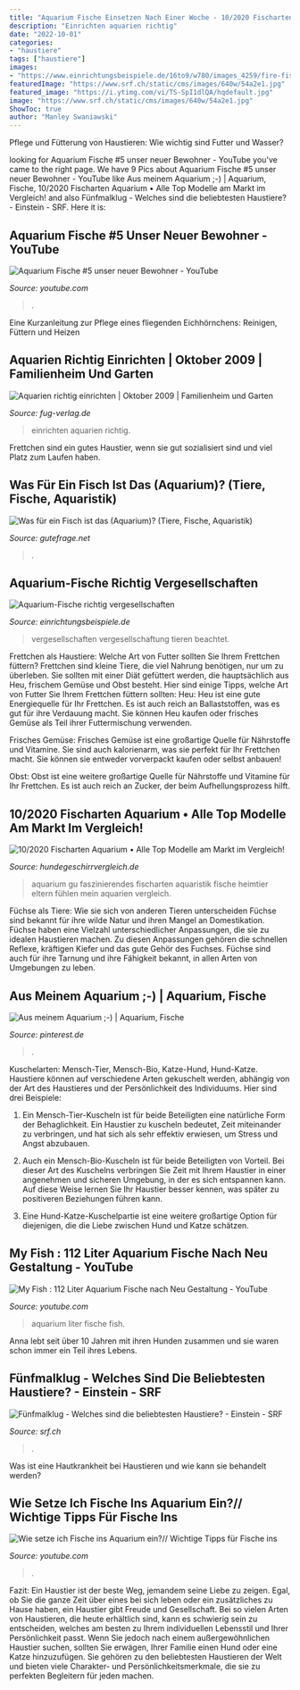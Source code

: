 ```yaml
---
title: "Aquarium Fische Einsetzen Nach Einer Woche - 10/2020 Fischarten Aquarium • Alle Top Modelle Am Markt Im Vergleich!"
description: "Einrichten aquarien richtig"
date: "2022-10-01"
categories:
- "haustiere"
tags: ["haustiere"]
images:
- "https://www.einrichtungsbeispiele.de/16to9/w780/images_4259/fire-fisch-nicht-mehr-im-aquarium__1facdcbae84aca247a0d6c1da57ea2d4.jpg"
featuredImage: "https://www.srf.ch/static/cms/images/640w/54a2e1.jpg"
featured_image: "https://i.ytimg.com/vi/TS-SpI1dlQA/hqdefault.jpg"
image: "https://www.srf.ch/static/cms/images/640w/54a2e1.jpg"
ShowToc: true
author: "Manley Swaniawski"
---
```



Pflege und Fütterung von Haustieren: Wie wichtig sind Futter und Wasser?

	

		
looking for Aquarium Fische #5 unser neuer Bewohner - YouTube you've came to the right page. We have 9 Pics about Aquarium Fische #5 unser neuer Bewohner - YouTube like Aus meinem Aquarium ;-) | Aquarium, Fische, 10/2020 Fischarten Aquarium • Alle Top Modelle am Markt im Vergleich! and also Fünfmalklug - Welches sind die beliebtesten Haustiere? - Einstein - SRF. Here it is:
		
    
## Aquarium Fische #5 Unser Neuer Bewohner - YouTube

<img loading=lazy src="https://i.ytimg.com/vi/zitvRJxeBT4/maxresdefault.jpg" onerror="this.onerror=null;this.src='https://tse2.mm.bing.net/th?id=OIP.HPJqlvbQdoBnjKuhvHKnFAHaEK&amp;pid=15.1';" alt="Aquarium Fische #5 unser neuer Bewohner - YouTube">

_Source: youtube.com_

>. 

	

Eine Kurzanleitung zur Pflege eines fliegenden Eichhörnchens: Reinigen, Füttern und Heizen

    
## Aquarien Richtig Einrichten | Oktober 2009 | Familienheim Und Garten

<img loading=lazy src="https://www.fug-verlag.de/assets/imgsp/00010058B1253962669.jpg-sp1.jpg" onerror="this.onerror=null;this.src='https://tse4.mm.bing.net/th?id=OIP.sp_9a-q_JgyoKWRMcbFKxAAAAA&amp;pid=15.1';" alt="Aquarien richtig einrichten | Oktober 2009 | Familienheim und Garten">

_Source: fug-verlag.de_

>einrichten aquarien richtig. 

	

Frettchen sind ein gutes Haustier, wenn sie gut sozialisiert sind und viel Platz zum Laufen haben.

    
## Was Für Ein Fisch Ist Das (Aquarium)? (Tiere, Fische, Aquaristik)

<img loading=lazy src="https://images.gutefrage.net/media/fragen/bilder/was-fuer-ein-fisch-ist-das-aquarium/2_big.jpg?v=1525597230527" onerror="this.onerror=null;this.src='https://tse4.mm.bing.net/th?id=OIP.J5cpWs_VjHZUFwS2NFuRRQHaEK&amp;pid=15.1';" alt="Was für ein Fisch ist das (Aquarium)? (Tiere, Fische, Aquaristik)">

_Source: gutefrage.net_

>. 

	



    
## Aquarium-Fische Richtig Vergesellschaften

<img loading=lazy src="https://www.einrichtungsbeispiele.de/16to9/w780/images_4259/fire-fisch-nicht-mehr-im-aquarium__1facdcbae84aca247a0d6c1da57ea2d4.jpg" onerror="this.onerror=null;this.src='https://tse2.mm.bing.net/th?id=OIP.2kacY21zRK7iMrjwLiajhwHaEK&amp;pid=15.1';" alt="Aquarium-Fische richtig vergesellschaften">

_Source: einrichtungsbeispiele.de_

>vergesellschaften vergesellschaftung tieren beachtet. 

	

Frettchen als Haustiere: Welche Art von Futter sollten Sie Ihrem Frettchen füttern?
Frettchen sind kleine Tiere, die viel Nahrung benötigen, nur um zu überleben. Sie sollten mit einer Diät gefüttert werden, die hauptsächlich aus Heu, frischem Gemüse und Obst besteht. Hier sind einige Tipps, welche Art von Futter Sie Ihrem Frettchen füttern sollten:
Heu: Heu ist eine gute Energiequelle für Ihr Frettchen. Es ist auch reich an Ballaststoffen, was es gut für ihre Verdauung macht. Sie können Heu kaufen oder frisches Gemüse als Teil ihrer Futtermischung verwenden.

Frisches Gemüse: Frisches Gemüse ist eine großartige Quelle für Nährstoffe und Vitamine. Sie sind auch kalorienarm, was sie perfekt für Ihr Frettchen macht. Sie können sie entweder vorverpackt kaufen oder selbst anbauen!

Obst: Obst ist eine weitere großartige Quelle für Nährstoffe und Vitamine für Ihr Frettchen. Es ist auch reich an Zucker, der beim Aufhellungsprozess hilft.

    
## 10/2020 Fischarten Aquarium • Alle Top Modelle Am Markt Im Vergleich!

<img loading=lazy src="https://m.media-amazon.com/images/I/51dYOMLwBQL.jpg" onerror="this.onerror=null;this.src='https://tse1.mm.bing.net/th?id=OIP.arOUFERv815CH9SCbzZUAgAAAA&amp;pid=15.1';" alt="10/2020 Fischarten Aquarium • Alle Top Modelle am Markt im Vergleich!">

_Source: hundegeschirrvergleich.de_

>aquarium gu faszinierendes fischarten aquaristik fische heimtier eltern fühlen mein aquarien vergleich. 

	

Füchse als Tiere: Wie sie sich von anderen Tieren unterscheiden
Füchse sind bekannt für ihre wilde Natur und ihren Mangel an Domestikation. Füchse haben eine Vielzahl unterschiedlicher Anpassungen, die sie zu idealen Haustieren machen. Zu diesen Anpassungen gehören die schnellen Reflexe, kräftigen Kiefer und das gute Gehör des Fuchses. Füchse sind auch für ihre Tarnung und ihre Fähigkeit bekannt, in allen Arten von Umgebungen zu leben.

    
## Aus Meinem Aquarium ;-) | Aquarium, Fische

<img loading=lazy src="https://i.pinimg.com/736x/32/71/31/3271319a487c968ac63e38a1bbe600b7.jpg" onerror="this.onerror=null;this.src='https://tse3.mm.bing.net/th?id=OIP.9SOKZEe-QiU4_05vOHm0RgHaFj&amp;pid=15.1';" alt="Aus meinem Aquarium ;-) | Aquarium, Fische">

_Source: pinterest.de_

>. 

	

Kuschelarten: Mensch-Tier, Mensch-Bio, Katze-Hund, Hund-Katze.
Haustiere können auf verschiedene Arten gekuschelt werden, abhängig von der Art des Haustieres und der Persönlichkeit des Individuums. Hier sind drei Beispiele:
1. Ein Mensch-Tier-Kuscheln ist für beide Beteiligten eine natürliche Form der Behaglichkeit. Ein Haustier zu kuscheln bedeutet, Zeit miteinander zu verbringen, und hat sich als sehr effektiv erwiesen, um Stress und Angst abzubauen.

2. Auch ein Mensch-Bio-Kuscheln ist für beide Beteiligten von Vorteil. Bei dieser Art des Kuschelns verbringen Sie Zeit mit Ihrem Haustier in einer angenehmen und sicheren Umgebung, in der es sich entspannen kann. Auf diese Weise lernen Sie Ihr Haustier besser kennen, was später zu positiveren Beziehungen führen kann.

3. Eine Hund-Katze-Kuschelpartie ist eine weitere großartige Option für diejenigen, die die Liebe zwischen Hund und Katze schätzen.

    
## My Fish : 112 Liter Aquarium Fische Nach Neu Gestaltung - YouTube

<img loading=lazy src="https://i.ytimg.com/vi/zr4JD0mtbHs/hqdefault.jpg" onerror="this.onerror=null;this.src='https://tse3.mm.bing.net/th?id=OIP.YMiNC5TYclmUgq5QuUKsdAHaFj&amp;pid=15.1';" alt="My Fish : 112 Liter Aquarium Fische nach Neu Gestaltung - YouTube">

_Source: youtube.com_

>aquarium liter fische fish. 

	

Anna lebt seit über 10 Jahren mit ihren Hunden zusammen und sie waren schon immer ein Teil ihres Lebens.

    
## Fünfmalklug - Welches Sind Die Beliebtesten Haustiere? - Einstein - SRF

<img loading=lazy src="https://www.srf.ch/static/cms/images/640w/54a2e1.jpg" onerror="this.onerror=null;this.src='https://tse1.mm.bing.net/th?id=OIP.9PIzeaWpLNu-_JlGSr3kGAHaEK&amp;pid=15.1';" alt="Fünfmalklug - Welches sind die beliebtesten Haustiere? - Einstein - SRF">

_Source: srf.ch_

>. 

	

Was ist eine Hautkrankheit bei Haustieren und wie kann sie behandelt werden?

    
## Wie Setze Ich Fische Ins Aquarium Ein?// Wichtige Tipps Für Fische Ins

<img loading=lazy src="https://i.ytimg.com/vi/TS-SpI1dlQA/hqdefault.jpg" onerror="this.onerror=null;this.src='https://tse4.mm.bing.net/th?id=OIP.JnevfAqXMHgwANADCbtDHQHaFj&amp;pid=15.1';" alt="Wie setze ich Fische ins Aquarium ein?// Wichtige Tipps für Fische ins">

_Source: youtube.com_

>. 

	

Fazit:
Ein Haustier ist der beste Weg, jemandem seine Liebe zu zeigen. Egal, ob Sie die ganze Zeit über eines bei sich leben oder ein zusätzliches zu Hause haben, ein Haustier gibt Freude und Gesellschaft. Bei so vielen Arten von Haustieren, die heute erhältlich sind, kann es schwierig sein zu entscheiden, welches am besten zu Ihrem individuellen Lebensstil und Ihrer Persönlichkeit passt. Wenn Sie jedoch nach einem außergewöhnlichen Haustier suchen, sollten Sie erwägen, Ihrer Familie einen Hund oder eine Katze hinzuzufügen. Sie gehören zu den beliebtesten Haustieren der Welt und bieten viele Charakter- und Persönlichkeitsmerkmale, die sie zu perfekten Begleitern für jeden machen.

